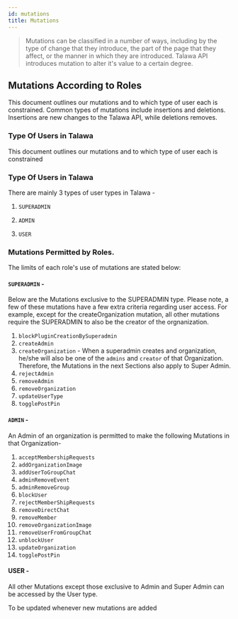 ```yaml
---
id: mutations
title: Mutations
---
```

> Mutations can be classified in a number of ways, including by the type of change that they introduce, the part of the page that they affect, or the manner in which they are introduced. Talawa API introduces mutation to alter it's value to a certain degree.

## Mutations According to Roles

This document outlines our mutations and to which type of user each is constrained. Common types of mutations include insertions and deletions. Insertions are new changes to the Talawa API, while deletions removes.

### Type Of Users in Talawa 

This document outlines our mutations and to which type of user each is constrained

### Type Of Users in Talawa

There are mainly 3 types of user types in Talawa -

1. `SUPERADMIN`

2. `ADMIN`

3. `USER`

### Mutations Permitted by Roles.

The limits of each role's use of mutations are stated below:

#### `SUPERADMIN` -

Below are the Mutations exclusive to the SUPERADMIN type. Please note, a few of these mutations have a few extra criteria regarding user access. For example, except for the createOrganization mutation, all other mutations require the SUPERADMIN to also be the creator of the orgnanization.

1. `blockPluginCreationBySuperadmin`
2. `createAdmin`
3. `createOrganization` - When a superadmin creates and organization, he/she will also be one of the `admins` and `creator` of that Organization. Therefore, the Mutations in the next Sections also apply to Super Admin.
4. `rejectAdmin`
5. `removeAdmin`
6. `removeOrganization`
7. `updateUserType`
8. `togglePostPin`

#### `ADMIN` -

An Admin of an organization is permitted to make the following Mutations in that Organization-

1. `acceptMembershipRequests`
2. `addOrganizationImage`
3. `addUserToGroupChat`
4. `adminRemoveEvent`
5. `adminRemoveGroup`
6. `blockUser`
7. `rejectMemberShipRequests`
8. `removeDirectChat`
9. `removeMember`
10. `removeOrganizationImage`
11. `removeUserFromGroupChat`
12. `unblockUser`
13. `updateOrganization`
14. `togglePostPin`

#### USER -

All other Mutations except those exclusive to Admin and Super Admin can be accessed by the User type.

To be updated whenever new mutations are added
